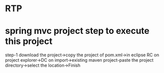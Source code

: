 # RTP
spring mvc project
step to execute this project
==============================
step-1
download the project->copy the project of pom.xml->in eclipse RC on project explorer->DC on import->existing maven project-paste the project directory->select the location->Finish
